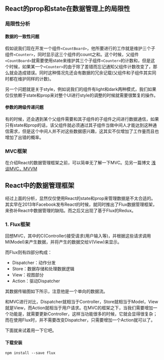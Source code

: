 ## React的prop和state在数据管理上的局限性
### 局限性分析
#### 数据的一致性问题
假如说我们现在开发一个组件`<CountBoard>`，他所要进行的工作就是维护三个子组件`<Counter>`，同时显示这三个组件的count之和。这个时候，父组件`<CountBoard>`就需要使用state来维护其三个子组件`<Counter>`的计数和，但是这个时候，如果某一个`<Counter>`的由于除了差错而忘记通知父组件计数改变了，那么就会造成错误。同时这种情况先还会有数据的冗余记载(父组件和子组件其实同时都在维护同样的计数)。

另一个问题就是关于style，例如说我们的组件有light和dark两种模式，我们如果仅仅依赖于state和prop来对整个UI进行style的调整的时候就需要很繁复的操作。
#### 参数的跨级传递问题
有的时候，还会遇到某个父组件需要和其子组件的子组件之间进行数据通信，如果只有state和prop的话，该父组件就必须通过其子组件当做中间人才能达到这种通信需求，但是这个中间人并不对这些数据感兴趣，这其实不仅增加了工作量而且也增加了出错的概率。

### MVC框架
在介绍React的数据管理框架之前，可以简单无了解一下MVC。见另一篇博文
[浅谈MVC，MVVM](https://www.google.com)

## React中的数据管理框架
经过上面的分析，显然仅仅使用React的state和prop来管理数据是不太合适的。其实早在2013年Facebook发布React的时候，就同时推出了Flux数据管理框架，来弥补React中数据管理的缺陷。而之后又出现了基于Flux的Redux。
### 1. Flux框架
回想MVC，其中的C(Controller)接受请求(用户输入等)，并根据这些请求调用M(Model)来产生数据，并将产生的数据交给V(View)来显示。

而Flux则有四部分构成：
- Dispatcher：动作分发
- Store：数据存储和处理数据逻辑
- View：视图部分
- Action：驱动Dispatcher

其数据传输图如下所示，注意他是一个单向的数据流。

和MVC进行对比，Dispatcher就相当于Controller，Store就相当于Model，View就是View，而Action就相当于用户请求。在MVC的框架之下，当我们需要增加一个功能是，就需要更新Controller，这样当功能很多的时候，它就会显得很复杂；而在使用Flux时，并不需要改变Dispatcher，只需要增加一个Action就可以了。

下面就来试着用一下它吧。

#### 下载安装
```
npm install --save flux
```
